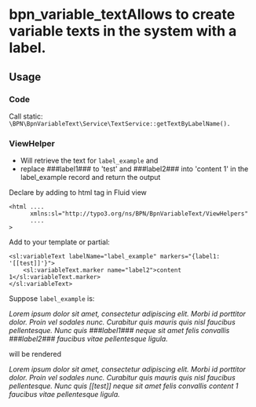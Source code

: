 # bpn_variable_textAllows to create variable texts in the system with a label.

## Usage

### Code

Call static:
`\BPN\BpnVariableText\Service\TextService::getTextByLabelName().`

### ViewHelper

* Will retrieve the text for `label_example` and
* replace ###label1### to 'test' and ###label2### into 'content 1' in the label_example record and return the output

Declare by adding to html tag in Fluid view

```
<html ....
      xmlns:sl="http://typo3.org/ns/BPN/BpnVariableText/ViewHelpers"
      ....
>
```

Add to your template or partial:

```
<sl:variableText labelName="label_example" markers="{label1: '[[test]]'}">
    <sl:variableText.marker name="label2">content 1</sl:variableText.marker>
</sl:variableText>
 ```

Suppose `label_example` is:

_Lorem ipsum dolor sit amet, consectetur adipiscing elit.
Morbi id porttitor dolor. Proin vel sodales nunc. Curabitur quis mauris
quis nisl faucibus pellentesque. Nunc quis ###label1### neque sit amet
felis convallis ###label2### faucibus vitae pellentesque ligula._

will be rendered

_Lorem ipsum dolor sit amet, consectetur adipiscing elit.
Morbi id porttitor dolor. Proin vel sodales nunc. Curabitur quis mauris
quis nisl faucibus pellentesque. Nunc quis [[test]] neque sit amet
felis convallis content 1 faucibus vitae pellentesque ligula._


